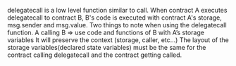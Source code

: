 delegatecall is a low level function similar to call.
When contract A executes delegatecall to contract B, B's code is executed
with contract A's storage, msg.sender and msg.value.
Two things to note when using the delegatecall function.
A calling B => use code and functions of B with A’s storage variables
It will preserve the context (storage, caller, etc…)
The layout of the storage variables(declared state variables) must be the same for the contract calling delegatecall and the contract getting called.
